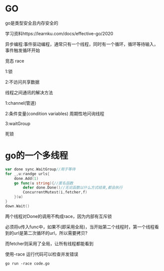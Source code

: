 # GO

go是类型安全且内存安全的

学习资料https://learnku.com/docs/effective-go/2020



异步编程:事件驱动编程，通常只有一个线程，同时有一个循环，循环等待输入，事件触发循环开始



竞态 race

1:锁

2:不访问共享数据



线程之间通讯的解决方法

1:channel(管道)

2:条件变量(condition variables) 周期性地问询线程

3:waitGroup 



死锁

# go的一个多线程

```go
var done sync.WaitGroup//用于等待
for _,u:randge urls{
    done.Add(1)
    go func(u string){//匿名函数
        defer done.Done()//无论函数以什么方式结束,都会执行
        ConcurrentMutest(i,fetcher,f)
    }(u)
}
down.Wait()

```

两个线程对Done的调用不构成race，因为内部有互斥锁

必须将u传入func中，如果不(即采用全局)，当开始第二个线程时，第一个线程看到的url是第二次循环的url，所以需要拷贝?

而fetcher则采用了全局，让所有线程都能看到

使用-race 运行代码可以检查并发错误

```
go run -race code.go
```

